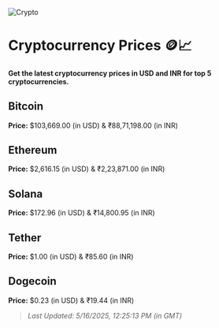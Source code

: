 
![Crypto](https://www.techguide.com.au/wp-content/uploads/2020/11/crypto3.jpeg)

# Cryptocurrency Prices 🪙📈

#### Get the latest cryptocurrency prices in USD and INR for top 5 cryptocurrencies.

## Bitcoin

**Price:** $103,669.00 (in USD) & ₹88,71,198.00 (in INR)

## Ethereum

**Price:** $2,616.15 (in USD) & ₹2,23,871.00 (in INR)

## Solana

**Price:** $172.96 (in USD) & ₹14,800.95 (in INR)

## Tether

**Price:** $1.00 (in USD) & ₹85.60 (in INR)

## Dogecoin

**Price:** $0.23 (in USD) & ₹19.44 (in INR)

> _Last Updated: 5/16/2025, 12:25:13 PM (in GMT)_
